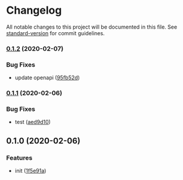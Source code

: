 # Changelog

All notable changes to this project will be documented in this file. See [standard-version](https://github.com/conventional-changelog/standard-version) for commit guidelines.

### [0.1.2](https://github.com/36node/gov-migration-sdk-js/compare/v0.1.1...v0.1.2) (2020-02-07)


### Bug Fixes

* update openapi ([95fb52d](https://github.com/36node/gov-migration-sdk-js/commit/95fb52d))



### [0.1.1](https://github.com/36node/gov-migration-sdk-js/compare/v0.1.0...v0.1.1) (2020-02-06)


### Bug Fixes

* test ([aed9d10](https://github.com/36node/gov-migration-sdk-js/commit/aed9d10))



## 0.1.0 (2020-02-06)


### Features

* init ([1f5e91a](https://github.com/36node/gov-migration-sdk-js/commit/1f5e91a))
